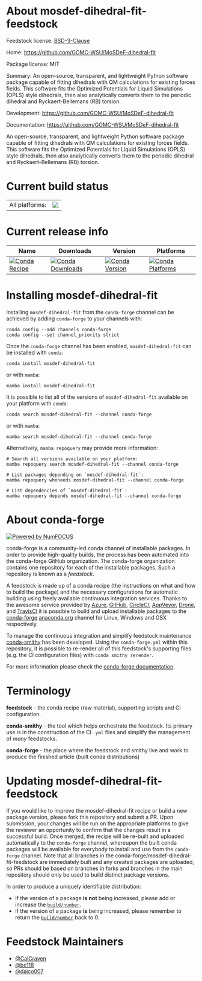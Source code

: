 About mosdef-dihedral-fit-feedstock
===================================

Feedstock license: [BSD-3-Clause](https://github.com/conda-forge/staged-recipes-feedstock/blob/main/LICENSE.txt)

Home: https://github.com/GOMC-WSU/MoSDeF-dihedral-fit

Package license: MIT

Summary: An open-source, transparent, and lightweight Python software package capable of fitting dihedrals with QM calculations for existing forces fields. This software fits the Optimized Potentials for Liquid Simulations (OPLS) style dihedrals, then also analytically converts them to the periodic dihedral and Ryckaert-Bellemans (RB) torsion.

Development: https://github.com/GOMC-WSU/MoSDeF-dihedral-fit

Documentation: https://github.com/GOMC-WSU/MoSDeF-dihedral-fit

An open-source, transparent, and lightweight Python software package capable of fitting dihedrals with QM calculations for existing forces fields. This software fits the Optimized Potentials for Liquid Simulations (OPLS) style dihedrals, then also analytically converts them to the periodic dihedral and Ryckaert-Bellemans (RB) torsion.

Current build status
====================


<table><tr><td>All platforms:</td>
    <td>
      <a href="https://dev.azure.com/conda-forge/feedstock-builds/_build/latest?definitionId=None&branchName=main">
        <img src="https://dev.azure.com/conda-forge/feedstock-builds/_apis/build/status/staged-recipes-feedstock?branchName=main">
      </a>
    </td>
  </tr>
</table>

Current release info
====================

| Name | Downloads | Version | Platforms |
| --- | --- | --- | --- |
| [![Conda Recipe](https://img.shields.io/badge/recipe-mosdef--dihedral--fit-green.svg)](https://anaconda.org/conda-forge/mosdef-dihedral-fit) | [![Conda Downloads](https://img.shields.io/conda/dn/conda-forge/mosdef-dihedral-fit.svg)](https://anaconda.org/conda-forge/mosdef-dihedral-fit) | [![Conda Version](https://img.shields.io/conda/vn/conda-forge/mosdef-dihedral-fit.svg)](https://anaconda.org/conda-forge/mosdef-dihedral-fit) | [![Conda Platforms](https://img.shields.io/conda/pn/conda-forge/mosdef-dihedral-fit.svg)](https://anaconda.org/conda-forge/mosdef-dihedral-fit) |

Installing mosdef-dihedral-fit
==============================

Installing `mosdef-dihedral-fit` from the `conda-forge` channel can be achieved by adding `conda-forge` to your channels with:

```
conda config --add channels conda-forge
conda config --set channel_priority strict
```

Once the `conda-forge` channel has been enabled, `mosdef-dihedral-fit` can be installed with `conda`:

```
conda install mosdef-dihedral-fit
```

or with `mamba`:

```
mamba install mosdef-dihedral-fit
```

It is possible to list all of the versions of `mosdef-dihedral-fit` available on your platform with `conda`:

```
conda search mosdef-dihedral-fit --channel conda-forge
```

or with `mamba`:

```
mamba search mosdef-dihedral-fit --channel conda-forge
```

Alternatively, `mamba repoquery` may provide more information:

```
# Search all versions available on your platform:
mamba repoquery search mosdef-dihedral-fit --channel conda-forge

# List packages depending on `mosdef-dihedral-fit`:
mamba repoquery whoneeds mosdef-dihedral-fit --channel conda-forge

# List dependencies of `mosdef-dihedral-fit`:
mamba repoquery depends mosdef-dihedral-fit --channel conda-forge
```


About conda-forge
=================

[![Powered by
NumFOCUS](https://img.shields.io/badge/powered%20by-NumFOCUS-orange.svg?style=flat&colorA=E1523D&colorB=007D8A)](https://numfocus.org)

conda-forge is a community-led conda channel of installable packages.
In order to provide high-quality builds, the process has been automated into the
conda-forge GitHub organization. The conda-forge organization contains one repository
for each of the installable packages. Such a repository is known as a *feedstock*.

A feedstock is made up of a conda recipe (the instructions on what and how to build
the package) and the necessary configurations for automatic building using freely
available continuous integration services. Thanks to the awesome service provided by
[Azure](https://azure.microsoft.com/en-us/services/devops/), [GitHub](https://github.com/),
[CircleCI](https://circleci.com/), [AppVeyor](https://www.appveyor.com/),
[Drone](https://cloud.drone.io/welcome), and [TravisCI](https://travis-ci.com/)
it is possible to build and upload installable packages to the
[conda-forge](https://anaconda.org/conda-forge) [anaconda.org](https://anaconda.org/)
channel for Linux, Windows and OSX respectively.

To manage the continuous integration and simplify feedstock maintenance
[conda-smithy](https://github.com/conda-forge/conda-smithy) has been developed.
Using the ``conda-forge.yml`` within this repository, it is possible to re-render all of
this feedstock's supporting files (e.g. the CI configuration files) with ``conda smithy rerender``.

For more information please check the [conda-forge documentation](https://conda-forge.org/docs/).

Terminology
===========

**feedstock** - the conda recipe (raw material), supporting scripts and CI configuration.

**conda-smithy** - the tool which helps orchestrate the feedstock.
                   Its primary use is in the construction of the CI ``.yml`` files
                   and simplify the management of *many* feedstocks.

**conda-forge** - the place where the feedstock and smithy live and work to
                  produce the finished article (built conda distributions)


Updating mosdef-dihedral-fit-feedstock
======================================

If you would like to improve the mosdef-dihedral-fit recipe or build a new
package version, please fork this repository and submit a PR. Upon submission,
your changes will be run on the appropriate platforms to give the reviewer an
opportunity to confirm that the changes result in a successful build. Once
merged, the recipe will be re-built and uploaded automatically to the
`conda-forge` channel, whereupon the built conda packages will be available for
everybody to install and use from the `conda-forge` channel.
Note that all branches in the conda-forge/mosdef-dihedral-fit-feedstock are
immediately built and any created packages are uploaded, so PRs should be based
on branches in forks and branches in the main repository should only be used to
build distinct package versions.

In order to produce a uniquely identifiable distribution:
 * If the version of a package **is not** being increased, please add or increase
   the [``build/number``](https://docs.conda.io/projects/conda-build/en/latest/resources/define-metadata.html#build-number-and-string).
 * If the version of a package **is** being increased, please remember to return
   the [``build/number``](https://docs.conda.io/projects/conda-build/en/latest/resources/define-metadata.html#build-number-and-string)
   back to 0.

Feedstock Maintainers
=====================

* [@CalCraven](https://github.com/CalCraven/)
* [@bc118](https://github.com/bc118/)
* [@daico007](https://github.com/daico007/)

